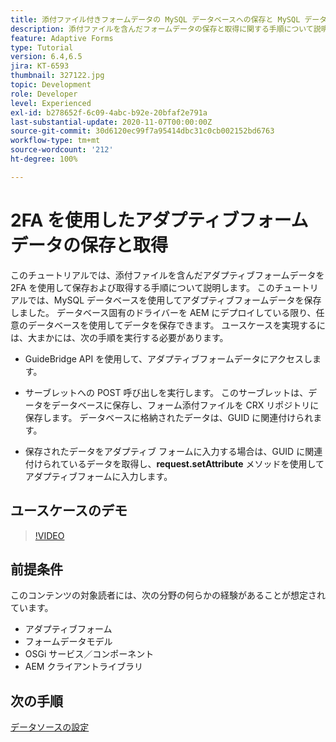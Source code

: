 ```yaml
---
title: 添付ファイル付きフォームデータの MySQL データベースへの保存と MySQL データベースからの取得
description: 添付ファイルを含んだフォームデータの保存と取得に関する手順について説明するマルチパートチュートリアル
feature: Adaptive Forms
type: Tutorial
version: 6.4,6.5
jira: KT-6593
thumbnail: 327122.jpg
topic: Development
role: Developer
level: Experienced
exl-id: b278652f-6c09-4abc-b92e-20bfaf2e791a
last-substantial-update: 2020-11-07T00:00:00Z
source-git-commit: 30d6120ec99f7a95414dbc31c0cb002152bd6763
workflow-type: tm+mt
source-wordcount: '212'
ht-degree: 100%

---
```


# 2FA を使用したアダプティブフォームデータの保存と取得

このチュートリアルでは、添付ファイルを含んだアダプティブフォームデータを 2FA を使用して保存および取得する手順について説明します。 このチュートリアルでは、MySQL データベースを使用してアダプティブフォームデータを保存しました。 データベース固有のドライバーを AEM にデプロイしている限り、任意のデータベースを使用してデータを保存できます。 ユースケースを実現するには、大まかには、次の手順を実行する必要があります。

* GuideBridge API を使用して、アダプティブフォームデータにアクセスします。

* サーブレットへの POST 呼び出しを実行します。 このサーブレットは、データをデータベースに保存し、フォーム添付ファイルを CRX リポジトリに保存します。 データベースに格納されたデータは、GUID に関連付けられます。

* 保存されたデータをアダプティブ フォームに入力する場合は、GUID に関連付けられているデータを取得し、**request.setAttribute** メソッドを使用してアダプティブフォームに入力します。

## ユースケースのデモ

>[!VIDEO](https://video.tv.adobe.com/v/327122?quality=12&learn=on)

## 前提条件

このコンテンツの対象読者には、次の分野の何らかの経験があることが想定されています。

* アダプティブフォーム
* フォームデータモデル
* OSGi サービス／コンポーネント
* AEM クライアントライブラリ


## 次の手順

[データソースの設定](./configure-data-source.md)
